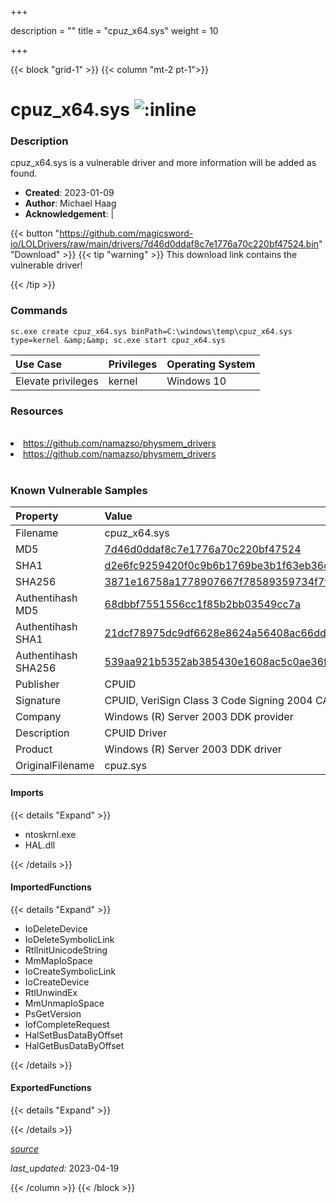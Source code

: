 +++

description = ""
title = "cpuz_x64.sys"
weight = 10

+++


{{< block "grid-1" >}}
{{< column "mt-2 pt-1">}}


# cpuz_x64.sys ![:inline](/images/twitter_verified.png) 


### Description

cpuz_x64.sys is a vulnerable driver and more information will be added as found.

- **Created**: 2023-01-09
- **Author**: Michael Haag
- **Acknowledgement**:  | [](https://twitter.com/)

{{< button "https://github.com/magicsword-io/LOLDrivers/raw/main/drivers/7d46d0ddaf8c7e1776a70c220bf47524.bin" "Download" >}}
{{< tip "warning" >}}
This download link contains the vulnerable driver!

{{< /tip >}}

### Commands

```
sc.exe create cpuz_x64.sys binPath=C:\windows\temp\cpuz_x64.sys type=kernel &amp;&amp; sc.exe start cpuz_x64.sys
```

| Use Case | Privileges | Operating System | 
|:---- | ---- | ---- |
| Elevate privileges | kernel | Windows 10 |

### Resources
<br>
<li><a href=" https://github.com/namazso/physmem_drivers"> https://github.com/namazso/physmem_drivers</a></li>
<li><a href="https://github.com/namazso/physmem_drivers">https://github.com/namazso/physmem_drivers</a></li>
<br>

### Known Vulnerable Samples

| Property           | Value |
|:-------------------|:------|
| Filename           | cpuz_x64.sys |
| MD5                | [7d46d0ddaf8c7e1776a70c220bf47524](https://www.virustotal.com/gui/file/7d46d0ddaf8c7e1776a70c220bf47524) |
| SHA1               | [d2e6fc9259420f0c9b6b1769be3b1f63eb36dc57](https://www.virustotal.com/gui/file/d2e6fc9259420f0c9b6b1769be3b1f63eb36dc57) |
| SHA256             | [3871e16758a1778907667f78589359734f7f62f9dc953ec558946dcdbe6951e3](https://www.virustotal.com/gui/file/3871e16758a1778907667f78589359734f7f62f9dc953ec558946dcdbe6951e3) |
| Authentihash MD5   | [68dbbf7551556cc1f85b2bb03549cc7a](https://www.virustotal.com/gui/search/authentihash%253A68dbbf7551556cc1f85b2bb03549cc7a) |
| Authentihash SHA1  | [21dcf78975dc9df6628e8624a56408ac66dd5218](https://www.virustotal.com/gui/search/authentihash%253A21dcf78975dc9df6628e8624a56408ac66dd5218) |
| Authentihash SHA256| [539aa921b5352ab385430e1608ac5c0ae36f35e678d471b7a5994ec7c02eadea](https://www.virustotal.com/gui/search/authentihash%253A539aa921b5352ab385430e1608ac5c0ae36f35e678d471b7a5994ec7c02eadea) |
| Publisher         | CPUID |
| Signature         | CPUID, VeriSign Class 3 Code Signing 2004 CA, VeriSign Class 3 Public Primary CA   |
| Company           | Windows (R) Server 2003 DDK provider |
| Description       | CPUID Driver |
| Product           | Windows (R) Server 2003 DDK driver |
| OriginalFilename  | cpuz.sys |


#### Imports
{{< details "Expand" >}}
* ntoskrnl.exe
* HAL.dll

{{< /details >}}
#### ImportedFunctions
{{< details "Expand" >}}
* IoDeleteDevice
* IoDeleteSymbolicLink
* RtlInitUnicodeString
* MmMapIoSpace
* IoCreateSymbolicLink
* IoCreateDevice
* RtlUnwindEx
* MmUnmapIoSpace
* PsGetVersion
* IofCompleteRequest
* HalSetBusDataByOffset
* HalGetBusDataByOffset

{{< /details >}}
#### ExportedFunctions
{{< details "Expand" >}}

{{< /details >}}


[*source*](https://github.com/magicsword-io/LOLDrivers/tree/main/yaml/cpuz_x64.yaml)

*last_updated:* 2023-04-19








{{< /column >}}
{{< /block >}}
